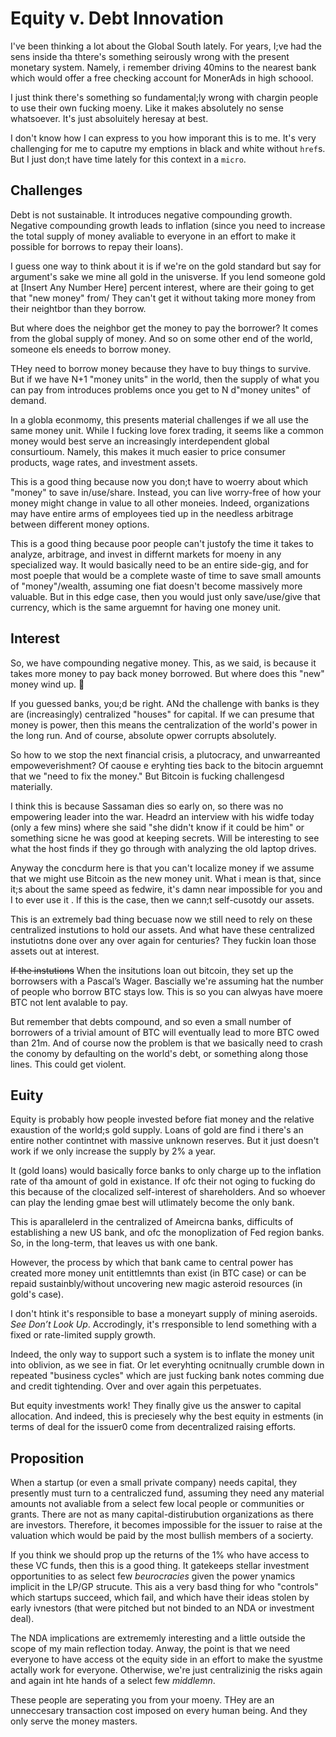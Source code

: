 # Equity v. Debt Innovation

I've been thinking a lot about the Global South lately. For years, I;ve had the sens inside tha thtere's something seirously wrong with the present monetary system. Namely, i remember driving 40mins to the nearest bank which would offer a free checking account for MonerAds in high schoool. 

I just think there's something so fundamental;ly wrong with chargin people to use their own fucking moeny. Like it makes absolutely no sense whatsoever. It's just absoluitely heresay at best.

I don't know how I can express to you how imporant this is to me. It's very challenging for me to caputre my emptions in black and white without `href`s. But I just don;t have time lately for this context in a `micro`.

## Challenges

Debt is not sustainable. It introduces negative compounding growth. Negative compounding growth leads to inflation (since you need to increase the total supply of money avaliable to everyone in an effort to make it possible for borrows to repay their loans).

I guess one way to think about it is if we're on the gold standard but say for argument's sake we mine all gold in the unisverse. If you lend someone gold at [Insert Any Number Here] percent interest, where are their going to get that "new money" from/ They can't get it without taking more money from their neightbor than they borrow.

But where does the neighbor get the money to pay the borrower? It comes from the global supply of money. And so on some other end of the world, someone els eneeds  to borrow money.

THey need to borrow money because they have to buy things to survive. But if we have N+1 "money units" in the world, then the supply of what you can pay from introduces problems once you get to N d"money unites" of demand.

In a globla econmomy, this presents material challenges if we all use the same money unit. While I fucking love forex trading, it seems like a common money would best serve an increasingly interdependent global consurtioum. Namely,  this makes it much easier to price consumer products, wage rates, and investment assets.

This is a good thing because now you don;t have to woerry about which "money" to save in/use/share. Instead, you can live worry-free of how your money might change in value to all other moneies. Indeed, organizations may have entire arms of employees tied up in the needless arbitrage between different money options.

This is a good thing because poor people can't justofy the time it takes to analyze, arbitrage, and invest in differnt markets for moeny in any specialized way. It would basically need to be an entire side-gig, and for most poeple that would be a complete waste of time to save small amounts of "money"/wealth, assuming one fiat doesn't become massively more valuable. But in this edge case, then you would just only save/use/give that currency, which is the same arguemnt for having one money unit.

## Interest

So, we have compounding negative money. This, as we said, is because it takes more money to pay back money borrowed. But where does this "new" money wind up. 💭

If you guessed banks, you;d be right. ANd the challenge with banks is they are (increasingly) centralized "houses" for capital. If we can presume that money is power, then this means the centralization of the world's power in the long run. And of course, absolute opwer corrupts absolutely.

So how to we stop the next financial crisis, a plutocracy, and unwarreanted empoweverishment? Of caouse e eryhting ties back to the bitocin arguemnt that we "need to fix the money." But Bitcoin is fucking challengesd materially.

I think this is because Sassaman dies so early on, so there was no empowering leader into the war. Headrd an interview with his widfe today (only a few mins) where she said "she didn't know if it could be him" or something sicne he was good at keeping secrets. Will be interesting to see what the host finds if they go through with analyzing the old laptop drives.

Anyway the concdurm here is that you can't localize money if we assume that we might use Bitcoin as the new money unit. What i mean is that, since it;s about the same speed as fedwire, it's damn near impossible for you and I to ever use it . If this is the case, then we cann;t self-cusotdy our assets.

This is an extremely bad thing becuase now we still need to rely on these centralized instutions to hold our assets. And what have these centralized instutiotns done over any over again for centuries? They fuckin loan those assets out at interest.

~~If the instutions~~ When the insitutions loan out bitcoin, they set up the borrowsers with a Pascal’s Wager. Bascially we're assuming hat the number of people who borrow BTC stays low. This is so you can alwyas have moere BTC not lent avalable to pay.

But remember that debts compound, and so even a small number of borrowers of a trivial amount of BTC will eventually lead to more BTC owed than 21m. And of course now the problem is that we basically need to crash the conomy by defaulting on the world's debt, or something along those lines. This could get violent.

## Euity

Equity is probably how people invested before fiat money and the relative exaustion of the world;s gold supply. Loans of gold are find i there's an entire nother contintnet with massive unknown reserves. But it just doesn't work if we only increase the supply by 2% a year.

It (gold loans) would basically force banks to only charge up to the inflation rate of tha amount of gold in existance. If ofc their not oging to fucking do this because of the clocalized self-interest of shareholders. And so whoever can play the lending gmae best will utlimately become the only bank.

This is aparallelerd in the centralized of Ameircna banks, difficults of establishing a new US bank, and ofc the monoplization of Fed region banks. So, in the long-term, that leaves us with one bank.

However, the process by which that bank came to central power has created more money unit entittlemnts than exist (in BTC case) or can be repaid sustainbly/without uncovering new magic asteroid resources (in gold's case). 

I don't htink it's responsible to base a moneyart supply of mining aseroids. _See Don’t Look Up_. Accrodingly, it's rresponsible to lend something with a fixed or rate-limited supply growth.

Indeed, the only way to support such a system is to inflate the money unit into oblivion, as we see in fiat. Or let everyhting ocnitnually crumble down in repeated "business cycles" which are just fucking bank notes comming due and credit tightending. Over and over again this perpetuates.

But equity investments work! They finally give us the answer to capital allocation. And indeed, this is preciesely why the best equity in estments (in terms of deal for the issuer0 come from decentralized raising efforts.

## Proposition

When a startup (or even a small private company) needs capital, they presently must turn to a centraliczed fund, assuming they need any material amounts not avaliable from a select few local people or communities or grants. There are not as many capital-distirubution organizations as there are investors. Therefore, it becomes impossible for the issuer to raise at the valuation which would be paid by the most bullish members of a socierty.

If you think we should prop up the returns of the 1% who have access to these VC funds, then this is a good thing. It gatekeeps stellar investment opportunities to as select few _beurocracies_ given the power ynamics implicit in the LP/GP strucute. This ais a very basd thing for who "controls" which startups succeed, which fail, and which have their ideas stolen by early ivnestors (that were pitched but not binded to an NDA or investment deal).

The NDA implications are extrememly interesting and a little outside the scope of my main reflection today. Anway, the point is that we need everyone to have access ot the equity side in an effort to make the syustme actally work for everyone. Otherwise, we're just centralizinig the risks again and again int hte hands of a select few _middlemn_.

These people are seperating you from your moeny. THey are an unneccesary transaction cost imposed on every human being. And they only serve the money masters.
